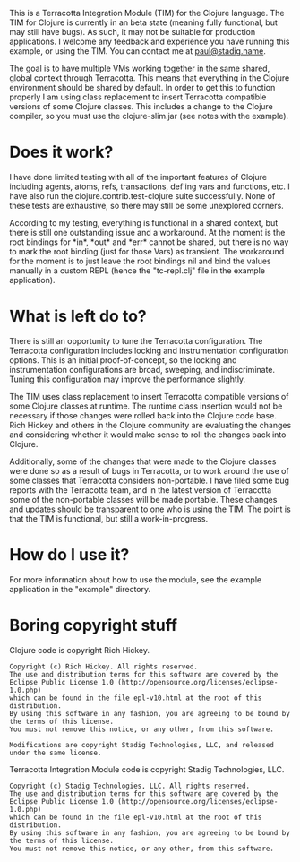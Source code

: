 This is a Terracotta Integration Module (TIM) for the Clojure language.  The TIM for Clojure is currently in an beta state (meaning fully functional, but may still have bugs). As such, it may not be suitable for production applications.  I welcome any feedback and experience you have running this example, or using the TIM.  You can contact me at [paul@stadig.name](mailto:paul@stadig.name).

The goal is to have multiple VMs working together in the same shared, global context through Terracotta.  This means that everything in the Clojure environment should be shared by default.  In order to get this to function properly I am using class replacement to insert Terracotta compatible versions of some Clojure classes.  This includes a change to the Clojure compiler, so you must use the clojure-slim.jar (see notes with the example).

Does it work?
=============
I have done limited testing with all of the important features of Clojure including agents, atoms, refs, transactions, def'ing vars and functions, etc.  I have also run the clojure.contrib.test-clojure suite successfully.  None of these tests are exhaustive, so there may still be some unexplored corners.

According to my testing, everything is functional in a shared context, but there is still one outstanding issue and a workaround. At the moment is the root bindings for \*in\*, \*out\* and \*err\* cannot be shared, but there is no way to mark the root binding (just for those Vars) as transient.  The workaround for the moment is to just leave the root bindings nil and bind the values manually in a custom REPL (hence the "tc-repl.clj" file in the example application).

What is left do to?
===================
There is still an opportunity to tune the Terracotta configuration.  The Terracotta configuration includes locking and instrumentation configuration options. This is an initial proof-of-concept, so the locking and instrumentation configurations are broad, sweeping, and indiscriminate.  Tuning this configuration may improve the performance slightly.

The TIM uses class replacement to insert Terracotta compatible versions of some Clojure classes at runtime. The runtime class insertion would not be necessary if those changes were rolled back into the Clojure code base.  Rich Hickey and others in the Clojure community are evaluating the changes and considering whether it would make sense to roll the changes back into Clojure.

Additionally, some of the changes that were made to the Clojure classes were done so as a result of bugs in Terracotta, or to work around the use of some classes that Terracotta considers non-portable.  I have filed some bug reports with the Terracotta team, and in the latest version of Terracotta some of the non-portable classes will be made portable.  These changes and updates should be transparent to one who is using the TIM.  The point is that the TIM is functional, but still a work-in-progress.

How do I use it?
================
For more information about how to use the module, see the example application in the "example" directory.

Boring copyright stuff
======================
Clojure code is copyright Rich Hickey.

    Copyright (c) Rich Hickey. All rights reserved.
    The use and distribution terms for this software are covered by the
    Eclipse Public License 1.0 (http://opensource.org/licenses/eclipse-1.0.php)
    which can be found in the file epl-v10.html at the root of this distribution.
    By using this software in any fashion, you are agreeing to be bound by
    the terms of this license.
    You must not remove this notice, or any other, from this software.

    Modifications are copyright Stadig Technologies, LLC, and released under the same license.

Terracotta Integration Module code is copyright Stadig Technologies, LLC.

    Copyright (c) Stadig Technologies, LLC. All rights reserved.
    The use and distribution terms for this software are covered by the
    Eclipse Public License 1.0 (http://opensource.org/licenses/eclipse-1.0.php)
    which can be found in the file epl-v10.html at the root of this distribution.
    By using this software in any fashion, you are agreeing to be bound by
    the terms of this license.
    You must not remove this notice, or any other, from this software.
